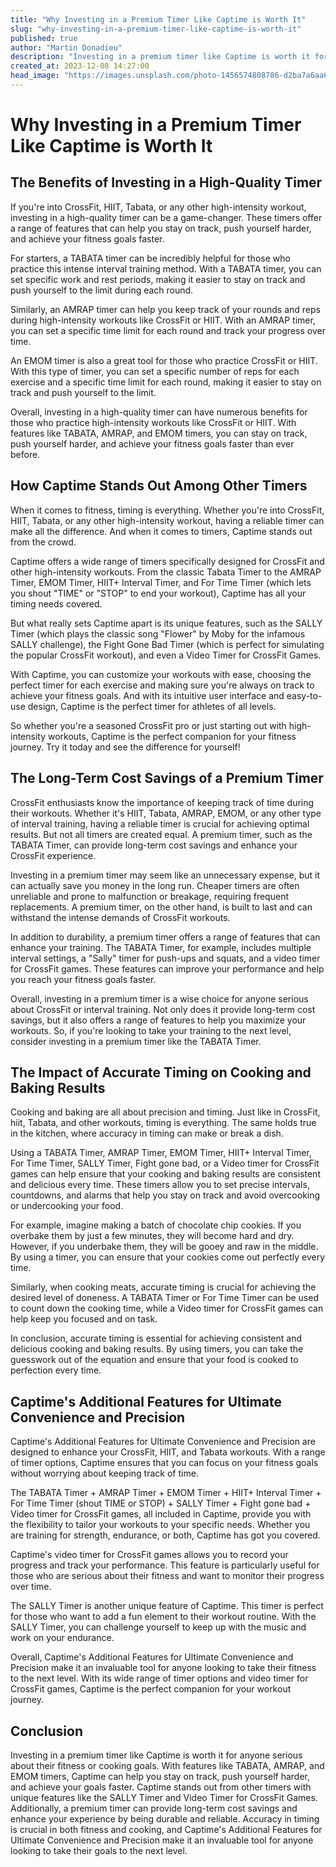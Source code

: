 ```yaml
---
title: "Why Investing in a Premium Timer Like Captime is Worth It"
slug: "why-investing-in-a-premium-timer-like-captime-is-worth-it"
published: true
author: "Martin Donadieu"
description: "Investing in a premium timer like Captime is worth it for CrossFit and HIIT enthusiasts. With unique features like the SALLY Timer and video timer for CrossFit games, Captime offers ultimate convenience and precision for achieving fitness goals. Accurate timing is also essential for cooking and baking results."
created_at: 2023-12-08 14:27:00
head_image: "https://images.unsplash.com/photo-1456574808786-d2ba7a6aa654?ixlib=rb-4.0.3&q=85&fm=jpg&crop=entropy&cs=srgb&w=1200"
---
```


# Why Investing in a Premium Timer Like Captime is Worth It

## **The Benefits of Investing in a High-Quality Timer**

If you're into CrossFit, HIIT, Tabata, or any other high-intensity workout, investing in a high-quality timer can be a game-changer. These timers offer a range of features that can help you stay on track, push yourself harder, and achieve your fitness goals faster.

For starters, a TABATA timer can be incredibly helpful for those who practice this intense interval training method. With a TABATA timer, you can set specific work and rest periods, making it easier to stay on track and push yourself to the limit during each round.

Similarly, an AMRAP timer can help you keep track of your rounds and reps during high-intensity workouts like CrossFit or HIIT. With an AMRAP timer, you can set a specific time limit for each round and track your progress over time.

An EMOM timer is also a great tool for those who practice CrossFit or HIIT. With this type of timer, you can set a specific number of reps for each exercise and a specific time limit for each round, making it easier to stay on track and push yourself to the limit.

Overall, investing in a high-quality timer can have numerous benefits for those who practice high-intensity workouts like CrossFit or HIIT. With features like TABATA, AMRAP, and EMOM timers, you can stay on track, push yourself harder, and achieve your fitness goals faster than ever before.

## **How Captime Stands Out Among Other Timers**

When it comes to fitness, timing is everything. Whether you're into CrossFit, HIIT, Tabata, or any other high-intensity workout, having a reliable timer can make all the difference. And when it comes to timers, Captime stands out from the crowd.

Captime offers a wide range of timers specifically designed for CrossFit and other high-intensity workouts. From the classic Tabata Timer to the AMRAP Timer, EMOM Timer, HIIT+ Interval Timer, and For Time Timer (which lets you shout "TIME" or "STOP" to end your workout), Captime has all your timing needs covered.

But what really sets Captime apart is its unique features, such as the SALLY Timer (which plays the classic song "Flower" by Moby for the infamous SALLY challenge), the Fight Gone Bad Timer (which is perfect for simulating the popular CrossFit workout), and even a Video Timer for CrossFit Games.

With Captime, you can customize your workouts with ease, choosing the perfect timer for each exercise and making sure you're always on track to achieve your fitness goals. And with its intuitive user interface and easy-to-use design, Captime is the perfect timer for athletes of all levels.

So whether you're a seasoned CrossFit pro or just starting out with high-intensity workouts, Captime is the perfect companion for your fitness journey. Try it today and see the difference for yourself!

## **The Long-Term Cost Savings of a Premium Timer**

CrossFit enthusiasts know the importance of keeping track of time during their workouts. Whether it's HIIT, Tabata, AMRAP, EMOM, or any other type of interval training, having a reliable timer is crucial for achieving optimal results. But not all timers are created equal. A premium timer, such as the TABATA Timer, can provide long-term cost savings and enhance your CrossFit experience.

Investing in a premium timer may seem like an unnecessary expense, but it can actually save you money in the long run. Cheaper timers are often unreliable and prone to malfunction or breakage, requiring frequent replacements. A premium timer, on the other hand, is built to last and can withstand the intense demands of CrossFit workouts.

In addition to durability, a premium timer offers a range of features that can enhance your training. The TABATA Timer, for example, includes multiple interval settings, a "Sally" timer for push-ups and squats, and a video timer for CrossFit games. These features can improve your performance and help you reach your fitness goals faster.

Overall, investing in a premium timer is a wise choice for anyone serious about CrossFit or interval training. Not only does it provide long-term cost savings, but it also offers a range of features to help you maximize your workouts. So, if you're looking to take your training to the next level, consider investing in a premium timer like the TABATA Timer.

## **The Impact of Accurate Timing on Cooking and Baking Results**

Cooking and baking are all about precision and timing. Just like in CrossFit, hiit, Tabata, and other workouts, timing is everything. The same holds true in the kitchen, where accuracy in timing can make or break a dish.

Using a TABATA Timer, AMRAP Timer, EMOM Timer, HIIT+ Interval Timer, For Time Timer, SALLY Timer, Fight gone bad, or a Video timer for CrossFit games can help ensure that your cooking and baking results are consistent and delicious every time. These timers allow you to set precise intervals, countdowns, and alarms that help you stay on track and avoid overcooking or undercooking your food.

For example, imagine making a batch of chocolate chip cookies. If you overbake them by just a few minutes, they will become hard and dry. However, if you underbake them, they will be gooey and raw in the middle. By using a timer, you can ensure that your cookies come out perfectly every time.

Similarly, when cooking meats, accurate timing is crucial for achieving the desired level of doneness. A TABATA Timer or For Time Timer can be used to count down the cooking time, while a Video timer for CrossFit games can help keep you focused and on task.

In conclusion, accurate timing is essential for achieving consistent and delicious cooking and baking results. By using timers, you can take the guesswork out of the equation and ensure that your food is cooked to perfection every time.

## **Captime's Additional Features for Ultimate Convenience and Precision**

Captime's Additional Features for Ultimate Convenience and Precision are designed to enhance your CrossFit, HIIT, and Tabata workouts. With a range of timer options, Captime ensures that you can focus on your fitness goals without worrying about keeping track of time.

The TABATA Timer + AMRAP Timer + EMOM Timer + HIIT+ Interval Timer + For Time Timer (shout TIME or STOP) + SALLY Timer + Fight gone bad + Video timer for CrossFit games, all included in Captime, provide you with the flexibility to tailor your workouts to your specific needs. Whether you are training for strength, endurance, or both, Captime has got you covered.

Captime's video timer for CrossFit games allows you to record your progress and track your performance. This feature is particularly useful for those who are serious about their fitness and want to monitor their progress over time.

The SALLY Timer is another unique feature of Captime. This timer is perfect for those who want to add a fun element to their workout routine. With the SALLY Timer, you can challenge yourself to keep up with the music and work on your endurance.

Overall, Captime's Additional Features for Ultimate Convenience and Precision make it an invaluable tool for anyone looking to take their fitness to the next level. With its wide range of timer options and video timer for CrossFit games, Captime is the perfect companion for your workout journey.

## **Conclusion**

Investing in a premium timer like Captime is worth it for anyone serious about their fitness or cooking goals. With features like TABATA, AMRAP, and EMOM timers, Captime can help you stay on track, push yourself harder, and achieve your goals faster. Captime stands out from other timers with unique features like the SALLY Timer and Video Timer for CrossFit Games. Additionally, a premium timer can provide long-term cost savings and enhance your experience by being durable and reliable. Accuracy in timing is crucial in both fitness and cooking, and Captime's Additional Features for Ultimate Convenience and Precision make it an invaluable tool for anyone looking to take their goals to the next level.
